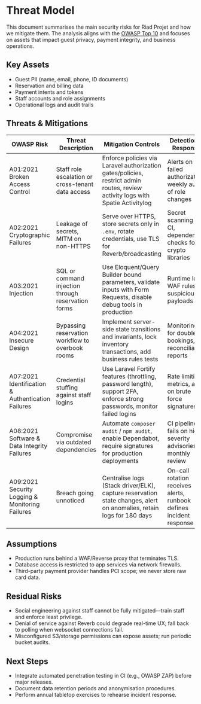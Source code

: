 # Threat Model

This document summarises the main security risks for Riad Projet and how we mitigate them. The analysis aligns with the [OWASP Top 10](https://owasp.org/www-project-top-ten/) and focuses on assets that impact guest privacy, payment integrity, and business operations.

## Key Assets
- Guest PII (name, email, phone, ID documents)
- Reservation and billing data
- Payment intents and tokens
- Staff accounts and role assignments
- Operational logs and audit trails

## Threats & Mitigations
| OWASP Risk | Threat Description | Mitigation Controls | Detection & Response |
| --- | --- | --- | --- |
| A01:2021 Broken Access Control | Staff role escalation or cross-tenant data access | Enforce policies via Laravel authorization gates/policies, restrict admin routes, review activity logs with Spatie Activitylog | Alerts on failed authorization, weekly audit of role changes |
| A02:2021 Cryptographic Failures | Leakage of secrets, MITM on non-HTTPS | Serve over HTTPS, store secrets only in `.env`, rotate credentials, use TLS for Reverb/broadcasting | Secret scanning in CI, dependency checks for crypto libraries |
| A03:2021 Injection | SQL or command injection through reservation forms | Use Eloquent/Query Builder bound parameters, validate inputs with Form Requests, disable debug tools in production | Runtime logs, WAF rules for suspicious payloads |
| A04:2021 Insecure Design | Bypassing reservation workflow to overbook rooms | Implement server-side state transitions and invariants, lock inventory transactions, add business rules tests | Monitoring for double bookings, reconciliation reports |
| A07:2021 Identification & Authentication Failures | Credential stuffing against staff logins | Use Laravel Fortify features (throttling, password length), support 2FA, enforce strong passwords, monitor failed logins | Rate limiting metrics, alert on brute force signatures |
| A08:2021 Software & Data Integrity Failures | Compromise via outdated dependencies | Automate `composer audit` / `npm audit`, enable Dependabot, require signatures for production deployments | CI pipeline fails on high severity advisories, monthly review |
| A09:2021 Security Logging & Monitoring Failures | Breach going unnoticed | Centralise logs (Stack driver/ELK), capture reservation state changes, alert on anomalies, retain logs for 180 days | On-call rotation receives alerts, runbook defines incident response |

## Assumptions
- Production runs behind a WAF/Reverse proxy that terminates TLS.
- Database access is restricted to app services via network firewalls.
- Third-party payment provider handles PCI scope; we never store raw card data.

## Residual Risks
- Social engineering against staff cannot be fully mitigated—train staff and enforce least privilege.
- Denial of service against Reverb could degrade real-time UX; fall back to polling when websocket connections fail.
- Misconfigured S3/storage permissions can expose assets; run periodic bucket audits.

## Next Steps
- Integrate automated penetration testing in CI (e.g., OWASP ZAP) before major releases.
- Document data retention periods and anonymisation procedures.
- Perform annual tabletop exercises to rehearse incident response.
